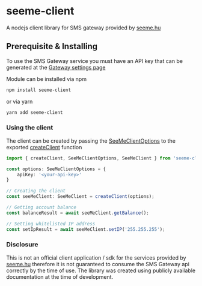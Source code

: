 # seeme-client
A nodejs client library for SMS gateway provided by [seeme.hu][seeme-link-site]

## Prerequisite & Installing
To use the SMS Gateway service you must have an API key that can be generated at the [Gateway settings page][seeme-link-api-settings]

Module can be installed via npm
```bash
npm install seeme-client
```
or via yarn
```bash
yarn add seeme-client
```
### Using the client
The client can be created by passing the [SeeMeClientOptions][file-link-client-options] to the exported [createClient][file-link-create-client] function
 
```typescript
import { createClient, SeeMeClientOptions, SeeMeClient } from 'seeme-client';

const options: SeeMeClientOptions = {
    apiKey: '<your-api-key>'
}

// Creating the client
const seeMeClient: SeeMeClient = createClient(options);

// Getting account balance
const balanceResult = await seeMeClient.getBalance();

// Setting whitelisted IP address
const setIpResult = await seeMeClient.setIP('255.255.255');
```

### Disclosure
This is not an official client application / sdk for the services provided by [seeme.hu][seeme-link-site]
therefore it is not guaranteed to consume the SMS Gateway api correctly by the time of use.
The library was created using publicly available documentation at the time of development.

[seeme-link-site]: https://seeme.hu
[seeme-link-api-settings]: https://seeme.hu/sms-gateway-beallitasok
[file-link-client-options]: ./src/interfaces/SeeMeClientOptions.ts
[file-link-create-client]: ./src/SeeMeClient.ts
